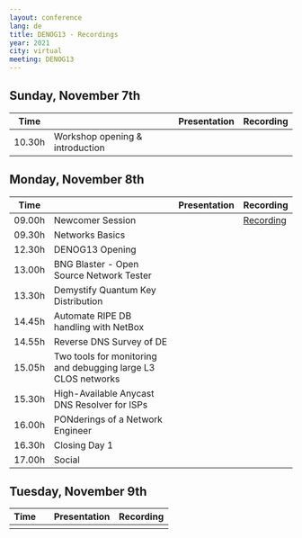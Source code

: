 ```yaml
---
layout: conference
lang: de
title: DENOG13 - Recordings
year: 2021
city: virtual
meeting: DENOG13
---
```


## Sunday, November 7th

| Time  |                                | Presentation                  |  Recording                    |
|-------|--------------------------------|-------------------------------|-------------------------------|
| 10.30h |Workshop opening & introduction | | |  


## Monday, November 8th

| Time  |                                | Presentation                  |  Recording                    |
|-------|--------------------------------|-------------------------------|-------------------------------|
| 09.00h | Newcomer Session | | <a href='https://youtu.be/1uogffavtGY'> Recording </a> |
| 09.30h | Networks Basics | |
| 12.30h | DENOG13 Opening | |
| 13.00h | BNG Blaster - Open Source Network Tester | |
| 13.30h | Demystify Quantum Key Distribution  | |
| 14.45h | Automate RIPE DB handling with NetBox | |
| 14.55h | Reverse DNS Survey of DE  | |
| 15.05h | Two tools for monitoring and debugging large L3 CLOS networks | |
| 15.30h | High-Available Anycast DNS Resolver for ISPs | |
| 16.00h | PONderings of a Network Engineer | |
| 16.30h | Closing Day 1 | |
| 17.00h | Social | |

## Tuesday, November 9th

| Time  |                                | Presentation                  |  Recording                    |
|-------|--------------------------------|-------------------------------|-------------------------------|
| | | | |















